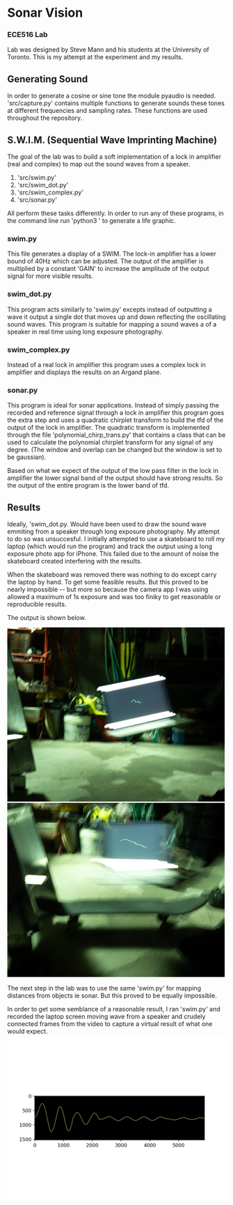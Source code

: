 # Sonar Vision
### ECE516 Lab 
Lab was designed by Steve Mann and his students at the University of Toronto.
This is my attempt at the experiment and my results. 

## Generating Sound
In order to generate a cosine or sine tone the module pyaudio is needed.
'src/capture.py' contains multiple functions to generate sounds these tones at
different frequencies and sampling rates. These functions are used throughout
the repository.

## S.W.I.M. (Sequential Wave Imprinting Machine)
The goal of the lab was to build a soft implementation of a lock in amplifier
(real and complex) to map out the sound waves from a speaker. 

1. 'src/swim.py'
2. 'src/swim_dot.py'
3. 'src/swim_complex.py'
4. 'src/sonar.py'

All perform these tasks differently. In order to run any of these programs, in
the command line run 'python3 <file> <duration of output signal in s>' to
generate a life graphic. 

### swim.py
This file generates a display of a SWIM. The lock-in amplifier has a lower bound
of 40Hz which can be adjusted. The output of the amplifier is multiplied by a
constant 'GAIN' to increase the amplitude of the output signal for more visible
results. 

### swim_dot.py
This program acts similarly to 'swim.py' excepts instead of outputting a wave it
output a single dot that moves up and down reflecting the oscillating sound
waves. This program is suitable for mapping a sound waves a of a speaker in
real time using long exposure photography. 

### swim_complex.py
Instead of a real lock in amplifier this program uses a complex lock in amplifier
and displays the results on an Argand plane. 

### sonar.py
This program is ideal for sonar applications. Instead of simply passing the
recorded and reference signal through a lock in amplifier this program goes the
extra step and uses a quadratic chirplet transform to build the tfd of the
output of the lock in amplifier. The quadratic transform is implemented through
the file 'polynomial_chirp_trans.py' that contains a class that can be used to
calculate the polynomial chirplet transform for any signal of any degree. (The
window and overlap can be changed but the window is set to be gaussian). 

Based on what we expect of the output of the low pass filter in the lock in
amplifier the lower signal band of the output should have strong results. So the
output of the entire program is the lower band of tfd.

## Results
Ideally, 'swim_dot.py. Would have been used to draw the sound wave emmiting from
a speaker through long exposure photography. My attempt to do so was
unsuccesful. I initially attempted to use a skateboard to roll my laptop (which
would run the program) and track the output using a long exposure photo app for
iPhone. This failed due to the amount of noise the skateboard created
interfering with the results. 

When the skateboard was removed there was nothing to do except carry the laptop
by hand. To get some feasible results. But this proved to be nearly impossible
-- but more so because the camera app I was using allowed a maximum of 1s
exposure and was too finiky to get reasonable or reproducible results. 

The output is shown below. 

<img src="./photos/attempt1.jpg" width="500" height="400" />
<img src="./photos/attempt2.jpg" width="500" height="400" />

The next step in the lab was to use the same 'swim.py' for mapping distances
from objects ie sonar. But this proved to be equally impossible.

In order to get some semblance of a reasonable result, I ran 'swim.py' and
recorded the laptop screen moving wave from a speaker and crudely connected
frames from the video to capture a virtual result of what one would expect.
![](./photos/expected.png)
